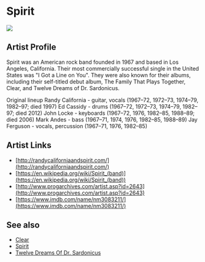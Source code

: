 # Spirit

![](../../asssets/artists/Spirit.png)

## Artist Profile

Spirit was an American rock band founded in 1967 and based in Los Angeles, California. Their most commercially successful single in the United States was "I Got a Line on You". They were also known for their albums, including their self-titled debut album, The Family That Plays Together, Clear, and Twelve Dreams of Dr. Sardonicus.

Original lineup
Randy California - guitar, vocals (1967–72, 1972–73, 1974–79, 1982–97; died 1997)
Ed Cassidy - drums (1967–72, 1972–73, 1974–79, 1982–97; died 2012)
John Locke - keyboards (1967–72, 1976, 1982–85, 1988–89; died 2006)
Mark Andes - bass (1967–71, 1974, 1976, 1982–85, 1988–89)
Jay Ferguson - vocals, percussion (1967–71, 1976, 1982–85)

## Artist Links

- [http://randycaliforniaandspirit.com/](http://randycaliforniaandspirit.com/)
- [https://en.wikipedia.org/wiki/Spirit_(band)](https://en.wikipedia.org/wiki/Spirit_(band))
- [http://www.progarchives.com/artist.asp?id=2643](http://www.progarchives.com/artist.asp?id=2643)
- [https://www.imdb.com/name/nm3083211/](https://www.imdb.com/name/nm3083211/)


## See also

- [Clear](Spirit-Clear.md)
- [Spirit](Spirit-Spirit.md)
- [Twelve Dreams Of Dr. Sardonicus](Spirit-Twelve_Dreams_Of_Dr_Sardonicus.md)
